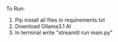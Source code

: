 To Run:
1. Pip install all files in requirements.txt
2. Download Ollama3.1 AI
3. In terminal write "streamlit run main.py"
